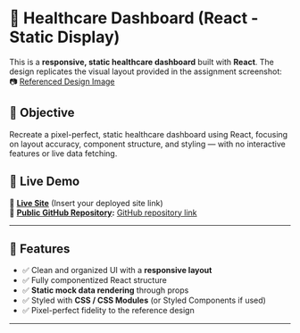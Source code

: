 # 🏥 Healthcare Dashboard (React - Static Display)

This is a **responsive, static healthcare dashboard** built with **React**. The design replicates the visual layout provided in the assignment screenshot:  
📷 [Referenced Design Image](https://i.ibb.co/B2DdGkgF/Screenshot-2025-05-23-at-3-31-31-PM.png)

## 📌 Objective

Recreate a pixel-perfect, static healthcare dashboard using React, focusing on layout accuracy, component structure, and styling — with no interactive features or live data fetching.

## 🚀 Live Demo

🔗 **[Live Site](#)** (Insert your deployed site link)  
🔗 **[Public GitHub Repository](#):** [GitHub repository link](https://github.com/pavanganeshdivi/dashboard-app.git)

---

## 🧱 Features

- ✅ Clean and organized UI with a **responsive layout**
- ✅ Fully componentized React structure
- ✅ **Static mock data rendering** through props
- ✅ Styled with **CSS / CSS Modules** (or Styled Components if used)
- ✅ Pixel-perfect fidelity to the reference design

---


